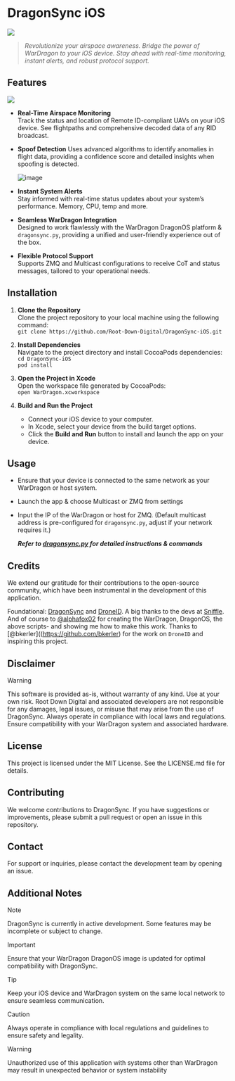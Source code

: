 # DragonSync iOS
<p align="left">
  <img src="https://github.com/user-attachments/assets/866fe12d-2bd7-431c-9979-0bc32e2bd2fd" >
</p>

> *Revolutionize your airspace awareness. Bridge the power of WarDragon to your iOS device. Stay ahead with real-time monitoring, instant alerts, and robust protocol support.*

## Features

<p align="left">
  <img src="https://github.com/user-attachments/assets/1f7ea78b-37f7-4ef1-939b-a1291d6216b4">
</p>

- **Real-Time Airspace Monitoring**  
  Track the status and location of Remote ID-compliant UAVs on your iOS device. See flightpaths and comprehensive decoded data of any RID broadcast.

- **Spoof Detection**
  Uses advanced algorithms to identify anomalies in flight data, providing a confidence score and detailed insights when spoofing is detected.

  ![image](https://github.com/user-attachments/assets/b06547b7-4f04-4e80-a562-232b96cc8a5b)


- **Instant System Alerts**  
  Stay informed with real-time status updates about your system’s performance. Memory, CPU, temp and more.

- **Seamless WarDragon Integration**  
  Designed to work flawlessly with the WarDragon DragonOS platform & `dragonsync.py`, providing a unified and user-friendly experience out of the box. 

- **Flexible Protocol Support**  
  Supports ZMQ and Multicast configurations to receive CoT and status messages, tailored to your operational needs.

## Installation

1. **Clone the Repository**  
   Clone the project repository to your local machine using the following command:  
   `git clone https://github.com/Root-Down-Digital/DragonSync-iOS.git`

2. **Install Dependencies**  
   Navigate to the project directory and install CocoaPods dependencies:  
   `cd DragonSync-iOS`  
   `pod install`

3. **Open the Project in Xcode**  
   Open the workspace file generated by CocoaPods:  
   `open WarDragon.xcworkspace`

4. **Build and Run the Project**  
   - Connect your iOS device to your computer.  
   - In Xcode, select your device from the build target options.  
   - Click the **Build and Run** button to install and launch the app on your device.

## Usage

- Ensure that your device is connected to the same network as your WarDragon or host system.
- Launch the app & choose Multicast or ZMQ from settings
- Input the IP of the WarDragon or host for ZMQ. (Default multicast address is pre-configured for `dragonsync.py`, adjust if your network requires it.)

  _**Refer to [dragonsync.py](https://github.com/alphafox02/DragonSync) for detailed instructions & commands**_

## Credits
We extend our gratitude for their contributions to the open-source community, which have been instrumental in the development of this application.

Foundational: [DragonSync](https://github.com/alphafox02/DragonSync) and [DroneID](https://github.com/bkerler/DroneID). A big thanks to the devs at [Sniffle](https://github.com/nccgroup/Sniffle). And of course to [@alphafox02](https://github.com/alphafox02) for creating the WarDragon, DragonOS, the above scripts- and showing me how to make this work. Thanks to [@bkerler]((https://github.com/bkerler) for the work on `DroneID` and inspiring this project. 

## Disclaimer

> [!WARNING]
> This software is provided as-is, without warranty of any kind. Use at your own risk.
Root Down Digital and associated developers are not responsible for any damages, legal issues, or misuse that may arise from the use of DragonSync. Always operate in compliance with local laws and regulations. Ensure compatibility with your WarDragon system and associated hardware.

## License

This project is licensed under the MIT License. See the LICENSE.md file for details.

## Contributing

We welcome contributions to DragonSync. If you have suggestions or improvements, please submit a pull request or open an issue in this repository.

## Contact

For support or inquiries, please contact the development team by opening an issue.

## Additional Notes

> [!NOTE]
> DragonSync is currently in active development. Some features may be incomplete or subject to change.

> [!IMPORTANT]
> Ensure that your WarDragon DragonOS image is updated for optimal compatibility with DragonSync.

> [!TIP]
> Keep your iOS device and WarDragon system on the same local network to ensure seamless communication.

> [!CAUTION]
> Always operate in compliance with local regulations and guidelines to ensure safety and legality.

> [!WARNING]
> Unauthorized use of this application with systems other than WarDragon may result in unexpected behavior or system instability
